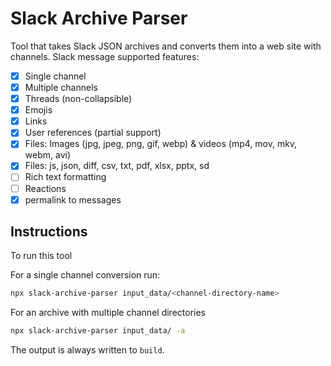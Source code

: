 # Slack Archive Parser

Tool that takes Slack JSON archives and converts them into a web site with channels.
Slack message supported features:

- [x] Single channel
- [x] Multiple channels
- [x] Threads (non-collapsible)
- [x] Emojis
- [x] Links
- [x] User references (partial support)
- [x] Files: Images (jpg, jpeg, png, gif, webp) & videos (mp4, mov, mkv, webm, avi)
- [x] Files: js, json, diff, csv, txt, pdf, xlsx, pptx, sd
- [ ] Rich text formatting
- [ ] Reactions
- [x] permalink to messages

## Instructions

To run this tool

For a single channel conversion run:

```sh
npx slack-archive-parser input_data/<channel-directory-name>
```

For an archive with multiple channel directories

```sh
npx slack-archive-parser input_data/ -a
```

The output is always written to `build`.
